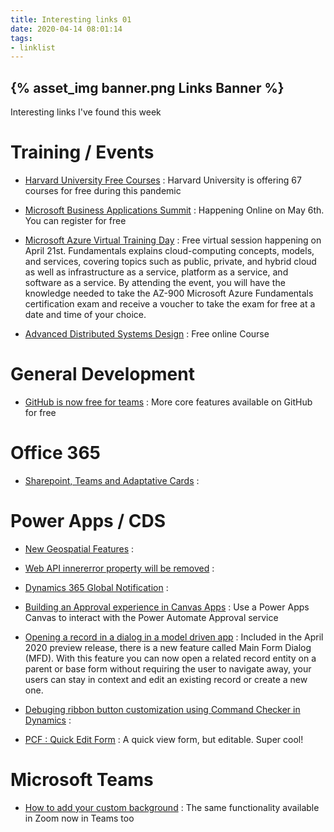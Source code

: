 ```yaml
---
title: Interesting links 01
date: 2020-04-14 08:01:14
tags:
- linklist
---
```

{% asset_img banner.png Links Banner %}
---
Interesting links I've found this week


# Training / Events

- [Harvard University Free Courses](https://online-learning.harvard.edu/catalog?keywords=&paid%5B1%5D=1&max_price=&start_date_range%5Bmin%5D%5Bdate%5D=&start_date_range%5Bmax%5D%5Bdate%5D=) : Harvard University is offering 67 courses for free during this pandemic



- [Microsoft Business Applications Summit](https://www.microsoft.com/en-us/businessapplicationssummit?wt.mc_id=mbas_li_oo_msftdynamics365_msftdynamics365_home_digital-reg_apr) : Happening Online on May 6th. You can register for free



- [Microsoft Azure Virtual Training Day](https://info.microsoft.com/CE-AzureINFRA-WBNR-FY20-04Apr-21-MicrosoftAzureVirtualTrainingDayFundamentalsMaster-SRDEM17525_LP01Registration-ForminBody.html) : Free virtual session happening on April 21st. Fundamentals explains cloud-computing concepts, models, and services, covering topics such as public, private, and hybrid cloud as well as infrastructure as a service, platform as a service, and software as a service. By attending the event, you will have the knowledge needed to take the AZ-900 Microsoft Azure Fundamentals certification exam and receive a voucher to take the exam for free at a date and time of your choice.



- [Advanced Distributed Systems Design](https://learn.particular.net/courses/adsd-online-free) : Free online Course


<!-- more -->

# General Development

- [GitHub is now free for teams](https://github.blog/2020-04-14-github-is-now-free-for-teams) : More core features available on GitHub for free



# Office 365

- [Sharepoint, Teams and Adaptative Cards](https://ryanmaclean365.com/2020/04/03/selecting-a-specific-sharepoint-document-library-to-upload-dynamics-365-email-attachments-using-teams-adaptive-cards/?utm_campaign=Dynamics%20Weekly&utm_medium=email&utm_source=Revue%20newsletter) : 


# Power Apps / CDS

- [New Geospatial Features](https://powerapps.microsoft.com/en-us/blog/new-geospatial-features-in-power-apps/) :



- [Web API innererror property will be removed](https://powerapps.microsoft.com/en-us/blog/web-api-innererror-property-will-be-removed/) : 



- [Dynamics 365 Global Notification](https://arunpotti-wordpress-com.cdn.ampproject.org/c/s/arunpotti.wordpress.com/2020/04/09/global-notification-xrm-app-client-api-reference-in-preview-dynamics-365/amp/) : 



- [Building an Approval experience in Canvas Apps](https://powerapps.microsoft.com/en-us/blog/building-an-approval-experience-in-canvas-apps/) : Use a Power Apps Canvas to interact with the Power Automate Approval service



- [Opening a record in a dialog in a model driven app](https://powerapps.microsoft.com/en-us/blog/open-a-main-record-in-a-dialog-in-a-model-driven-app/) : Included in the April 2020 preview release, there is a new feature called Main Form Dialog (MFD). With this feature you can now open a related record entity on a parent or base form without requiring the user to navigate away, your users can stay in context and edit an existing record or create a new one.


- [Debuging ribbon button customization using Command Checker in Dynamics](https://d365demystified.com/2020/04/14/debug-ribbon-button-customization-using-command-checker-in-dynamics-365-ce-unified-interface/) :


- [PCF : Quick Edit Form](https://stuffandtacos.azurewebsites.net/2020/04/15/pcf-quick-edit-form/) : A quick view form, but editable. Super cool!



# Microsoft Teams

- [How to add your custom background](https://elbruno.com/2020/04/15/teams-how-to-add-your-custom-background-not-official-and-at-your-own-risk/) : The same functionality available in Zoom now in Teams too
